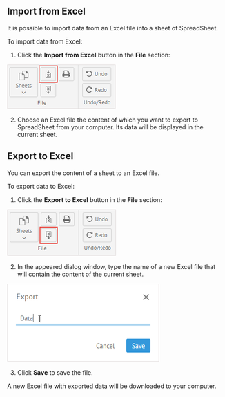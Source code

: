 ## Import from Excel

It is possible to import data from an Excel file into a sheet of SpreadSheet. 

To import data from Excel:

1) Click the **Import from Excel** button in the **File** section:

![Import from Excel](img/import_from_excel.png)

2) Choose an Excel file the content of which you want to export to SpreadSheet from your computer. Its data will be displayed in the current sheet.

## Export to Excel

You can export the content of a sheet to an Excel file. 

To export data to Excel:

1) Click the **Export to Excel** button in the **File** section: 

![Export to Excel](img/export_to_excel.png)

2) In the appeared dialog window, type the name of a new Excel file that will contain the content of the current sheet.

![Export to Excel Popup](img/export_to_excel_popup.png)

3) Сlick **Save** to save the file. 

A new Excel file with exported data will be downloaded to your computer.
